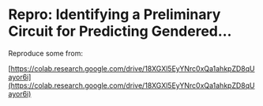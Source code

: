 # Repro: Identifying a Preliminary Circuit for Predicting Gendered…

Reproduce some from:

[https://colab.research.google.com/drive/18XGXl5EyYNrc0xQa1ahkpZD8qUayor6i](https://colab.research.google.com/drive/18XGXl5EyYNrc0xQa1ahkpZD8qUayor6i)